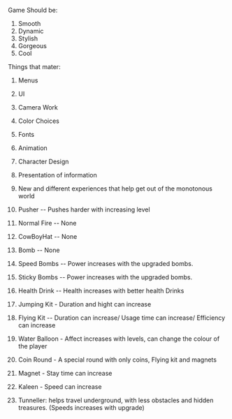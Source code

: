 Game Should be:
1. Smooth
2. Dynamic
3. Stylish
4. Gorgeous
5. Cool

Things that mater:
1. Menus
2. UI
3. Camera Work
4. Color Choices
5. Fonts
6. Animation
7. Character Design
8. Presentation of information
9. New and different experiences that help get out of the monotonous world 


1. Pusher -- Pushes harder with increasing level
2. Normal Fire -- None
3. CowBoyHat -- None
4. Bomb -- None
5. Speed Bombs -- Power increases with the upgraded bombs.
6. Sticky Bombs -- Power increases with the upgraded bombs.
7. Health Drink -- Health increases with better health Drinks 
8. Jumping Kit - Duration and hight can increase
9. Flying Kit -- Duration can increase/ Usage time can increase/ Efficiency can increase
10. Water Balloon - Affect increases with levels, can change the colour of the player
11. Coin Round - A special round with only coins, Flying kit and magnets
12. Magnet - Stay time can increase
13. Kaleen - Speed can increase
14. Tunneller: helps travel underground, with less obstacles and hidden treasures. (Speeds increases with upgrade)